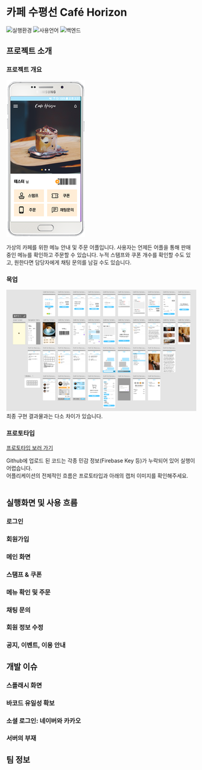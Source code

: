 # 카페 수평선 Café Horizon 
<img src="https://img.shields.io/badge/platform-Android-brightgreen" alt="실행환경"/> <img src="https://img.shields.io/badge/language-Kotlin-blueviolet" alt="사용언어"/> <img src="https://img.shields.io/badge/backend-Firebase-yellow" alt="백엔드"/>

## 프로젝트 소개

### 프로젝트 개요
<img src="./images/ch_main_image.png" alt="카페 수평선 메인 이미지"/>

가상의 카페를 위한 메뉴 안내 및 주문 어플입니다. 사용자는 언제든 어플을 통해 판매 중인 메뉴를 확인하고 주문할 수 있습니다. 누적 스탬프와 쿠폰 개수를 확인할 수도 있고, 원한다면 담당자에게 채팅 문의를 남길 수도 있습니다.

### 목업
![프로젝트 목업](./images/ch_mockup.PNG)
최종 구현 결과물과는 다소 차이가 있습니다.

### 프로토타입

[프로토타입 보러 가기](https://xd.adobe.com/view/e0ff426c-32fe-4290-8e2b-b4cb6f93f98d-b5ac/?fullscreen)

Github에 업로드 된 코드는 각종 민감 정보(Firebase Key 등)가 누락되어 있어 실행이 어렵습니다.  
어플리케이션의 전체적인 흐름은 프로토타입과 아래의 캡처 이미지를 확인해주세요.
<br>
<br>

## 실행화면 및 사용 흐름

### 로그인

### 회원가입

### 메인 화면

### 스탬프 & 쿠폰

### 메뉴 확인 및 주문

### 채팅 문의

### 회원 정보 수정

### 공지, 이벤트, 이용 안내


## 개발 이슈

### 스플래시 화면

### 바코드 유일성 확보

### 소셜 로그인: 네이버와 카카오

### 서버의 부재

## 팀 정보
